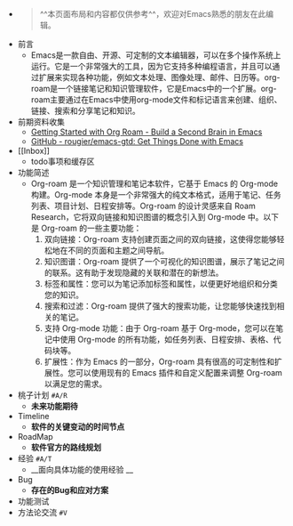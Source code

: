 - > ^^本页面布局和内容都仅供参考^^，欢迎对Emacs熟悉的朋友在此编辑。
- 前言
    - Emacs是一款自由、开源、可定制的文本编辑器，可以在多个操作系统上运行。它是一个非常强大的工具，因为它支持多种编程语言，并且可以通过扩展来实现各种功能，例如文本处理、图像处理、邮件、日历等。org-roam是一个链接笔记和知识管理软件，它是Emacs中的一个扩展。org-roam主要通过在Emacs中使用org-mode文件和标记语言来创建、组织、链接、搜索和分享笔记和知识。
- 前期资料收集
    - [Getting Started with Org Roam - Build a Second Brain in Emacs](https://www.youtube.com/c/SystemCrafters)
    - [GitHub - rougier/emacs-gtd: Get Things Done with Emacs](https://github.com/rougier/emacs-gtd)
- [[Inbox]]
    - todo事项和缓存区
- 功能简述
    - Org-roam 是一个知识管理和笔记本软件，它基于 Emacs 的 Org-mode 构建。Org-mode 本身是一个非常强大的纯文本格式，适用于笔记、任务列表、项目计划、日程安排等。Org-roam 的设计灵感来自 Roam Research，它将双向链接和知识图谱的概念引入到 Org-mode 中。以下是 Org-roam 的一些主要功能：
        1. 双向链接：Org-roam 支持创建页面之间的双向链接，这使得您能够轻松地在不同的页面和主题之间导航。
        2. 知识图谱：Org-roam 提供了一个可视化的知识图谱，展示了笔记之间的联系。这有助于发现隐藏的关联和潜在的新想法。
        3. 标签和属性：您可以为笔记添加标签和属性，以便更好地组织和分类您的知识。
        4. 搜索和过滤：Org-roam 提供了强大的搜索功能，让您能够快速找到相关的笔记。
        5. 支持 Org-mode 功能：由于 Org-roam 基于 Org-mode，您可以在笔记中使用 Org-mode 的所有功能，如任务列表、日程安排、表格、代码块等。
        6. 扩展性：作为 Emacs 的一部分，Org-roam 具有很高的可定制性和扩展性。您可以使用现有的 Emacs 插件和自定义配置来调整 Org-roam 以满足您的需求。
- 桃子计划 `#A/R`
    - __未来功能期待__
- Timeline
    - __软件的关键变动的时间节点__
- RoadMap
    - __软件官方的路线规划__
- 经验 `#A/T`
    - __面向具体功能的使用经验 __
- Bug
    - __存在的Bug和应对方案__
- 功能测试
- 方法论交流 `#V`
